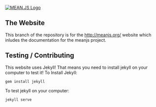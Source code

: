 [![MEAN.JS Logo](http://meanjs.org/img/logo-small.png)](http://meanjs.org/)

## The Website
This branch of the repository is for the http://meanjs.org/ website which inludes the documentation for the meanjs project. 

## Testing / Contributing
This website uses Jekyll! That means you need to install jekyll on your computer to test it! 
To Install Jekyll:
```
gem install jekyll
```

To test jekyll on your computer:
```
jekyll serve
```